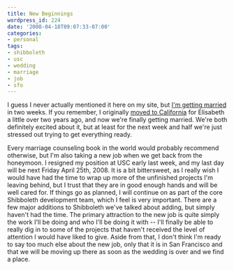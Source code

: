 ```yaml
---
title: New Beginnings
wordpress_id: 224
date: '2008-04-18T09:07:33-07:00'
categories:
- personal
tags:
- shibboleth
- usc
- wedding
- marriage
- job
- sfo
---
```

I guess I never actually mentioned it here on my site, but [I'm getting married][wedding] in two weeks.  If you
remember, I originally [moved to California][] for Elisabeth a little over two years ago, and now we're finally getting
married.  We're both definitely excited about it, but at least for the next week and half we're just stressed out trying
to get everything ready.

Every marriage counseling book in the world would probably recommend otherwise, but I'm also taking a new job when we
get back from the honeymoon.  I resigned my position at USC early last week, and my last day will be next Friday April
25th, 2008.  It is a bit bittersweet, as I really wish I would have had the time to wrap up more of the unfinished
projects I'm leaving behind, but I trust that they are in good enough hands and will be well cared for.  If things go as
planned, I will continue on as part of the core Shibboleth development team, which I feel is very important.  There are
a few major additions to Shibboleth we've talked about adding, but simply haven't had the time.  The primary attraction
to the new job is quite simply the work I'll be doing and who I'll be doing it with -- I'll finally be able to really
dig in to some of the projects that haven't received the level of attention I would have liked to give.  Aside from
that, I don't think I'm ready to say too much else about the new job, only that it is in San Francisco and that we will
be moving up there as soon as the wedding is over and we find a place.

[wedding]: http://willnorris.com/wedding/
[moved to California]: http://willnorris.com/2006/01/life-and-love-and-why
